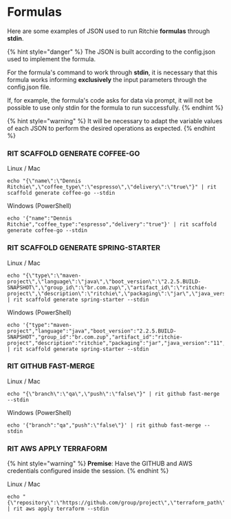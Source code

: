 # Formulas

Here are some examples of JSON used to run Ritchie **formulas** through **stdin**.

{% hint style="danger" %}
The JSON is built according to the config.json used to implement the formula.

For the formula's command to work through **stdin**, it is necessary that this formula works informing **exclusively** the input parameters through the config.json file.

If, for example, the formula's code asks for data via prompt, it will not be possible to use only stdin for the formula to run successfully.
{% endhint %}

{% hint style="warning" %}
It will be necessary to adapt the variable values of each JSON to perform the desired operations as expected.
{% endhint %}

### 

### RIT SCAFFOLD GENERATE COFFEE-GO

Linux / Mac

```
echo "{\"name\":\"Dennis Ritchie\",\"coffee_type\":\"espresso\",\"delivery\":\"true\"}" | rit scaffold generate coffee-go --stdin
```

Windows \(PowerShell\)

```
echo '{"name":"Dennis Ritchie","coffee_type":"espresso","delivery":"true"}' | rit scaffold generate coffee-go --stdin
```

#### 

### RIT SCAFFOLD GENERATE SPRING-STARTER

Linux / Mac

```text
echo "{\"type\":\"maven-project\",\"language\":\"java\",\"boot_version\":\"2.2.5.BUILD-SNAPSHOT\",\"group_id\":\"br.com.zup\",\"artifact_id\":\"ritchie-project\",\"description\":\"ritchie\",\"packaging\":\"jar\",\"java_version\":\"11\",\"dependencies\":\"web\"}" | rit scaffold generate spring-starter --stdin
```

Windows \(PowerShell\)

```text
echo '{"type":"maven-project","language":"java","boot_version":"2.2.5.BUILD-SNAPSHOT","group_id":"br.com.zup","artifact_id":"ritchie-project","description":"ritchie","packaging":"jar","java_version":"11","dependencies":"web"}' | rit scaffold generate spring-starter --stdin
```



### RIT GITHUB FAST-MERGE

Linux / Mac

```text
echo "{\"branch\":\"qa\",\"push\":\"false\"}" | rit github fast-merge --stdin
```

Windows \(PowerShell\)

```text
echo '{"branch":"qa","push":\"false\"}' | rit github fast-merge --stdin
```



### RIT AWS APPLY TERRAFORM

{% hint style="warning" %}
**Premise**: Have the GITHUB and AWS credentials configured inside the session.
{% endhint %}

Linux / Mac

```text
echo "{\"repository\":\"https://github.com/group/project\",\"terraform_path\":\"src\",\"environment\":\"qa\"}" | rit aws apply terraform --stdin
```



